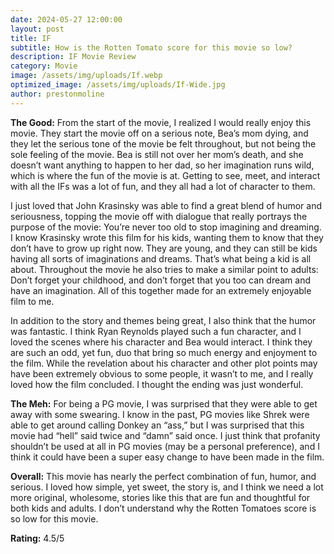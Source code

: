 ```yaml
---
date: 2024-05-27 12:00:00
layout: post
title: IF
subtitle: How is the Rotten Tomato score for this movie so low?
description: IF Movie Review
category: Movie
image: /assets/img/uploads/If.webp
optimized_image: /assets/img/uploads/If-Wide.jpg
author: prestonmoline
---
```


**The Good:**
From the start of the movie, I realized I would really enjoy this movie. They start the movie off on a serious note, Bea’s mom dying, and they let the serious tone of the movie be felt throughout, but not being the sole feeling of the movie. Bea is still not over her mom’s death, and she doesn’t want anything to happen to her dad, so her imagination runs wild, which is where the fun of the movie is at. Getting to see, meet, and interact with all the IFs was a lot of fun, and they all had a lot of character to them. 

I just loved that John Krasinsky was able to find a great blend of humor and seriousness, topping the movie off with dialogue that really portrays the purpose of the movie: You’re never too old to stop imagining and dreaming. I know Krasinsky wrote this film for his kids, wanting them to know that they don’t have to grow up right now. They are young, and they can still be kids having all sorts of imaginations and dreams. That’s what being a kid is all about. Throughout the movie he also tries to make a similar point to adults: Don’t forget your childhood, and don’t forget that you too can dream and have an imagination. All of this together made for an extremely enjoyable film to me.

In addition to the story and themes being great, I also think that the humor was fantastic. I think Ryan Reynolds played such a fun character, and I loved the scenes where his character and Bea would interact. I think they are such an odd, yet fun, duo that bring so much energy and enjoyment to the film. While the revelation about his character and other plot points may have been extremely obvious to some people, it wasn’t to me, and I really loved how the film concluded. I thought the ending was just wonderful.


**The Meh:**
For being a PG movie, I was surprised that they were able to get away with some swearing. I know in the past, PG movies like Shrek were able to get around calling Donkey an “ass,” but I was surprised that this movie had “hell” said twice and “damn” said once. I just think that profanity shouldn’t be used at all in PG movies (may be a personal preference), and I think it could have been a super easy change to have been made in the film.


**Overall:**
This movie has nearly the perfect combination of fun, humor, and serious. I loved how simple, yet sweet, the story is, and I think we need a lot more original, wholesome, stories like this that are fun and thoughtful for both kids and adults. I don’t understand why the Rotten Tomatoes score is so low for this movie.


**Rating:**
4.5/5
